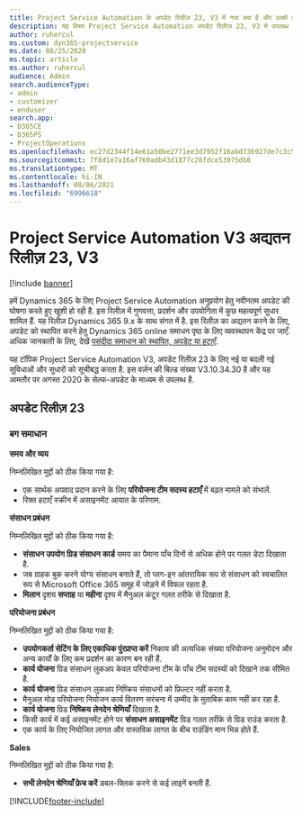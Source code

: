 ```yaml
---
title: Project Service Automation के अपडेट रिलीज़ 23, V3 में नया क्या है और उसमें क्या परिवर्तन हुआ है
description: यह विषय Project Service Automation अपडेट रिलीज़ 23, V3 में उपलब्ध सुविधाओं और सुधारों को सूचीबद्ध करता है.
author: ruhercul
ms.custom: dyn365-projectservice
ms.date: 08/25/2020
ms.topic: article
ms.author: ruhercul
audience: Admin
search.audienceType:
- admin
- customizer
- enduser
search.app:
- D365CE
- D365PS
- ProjectOperations
ms.openlocfilehash: ec27d2344f14e61a50be2771ee3d7952f16abd736927de7c3c5a019351a3e067
ms.sourcegitcommit: 7f8d1e7a16af769adb43d1877c28fdce53975db8
ms.translationtype: MT
ms.contentlocale: hi-IN
ms.lasthandoff: 08/06/2021
ms.locfileid: "6996618"
---
```

# <a name="project-service-automation-update-release-23-v3"></a>Project Service Automation V3 अद्यतन रिलीज़ 23, V3

[!include [banner](../includes/psa-now-project-operations.md)]

हमें Dynamics 365 के लिए Project Service Automation अनुप्रयोग हेतु नवीनतम अपडेट की घोषणा करते हुए खुशी हो रही है. इस रिलीज़ में गुणवत्ता, प्रदर्शन और उपयोगिता में कुछ महत्वपूर्ण सुधार शामिल हैं. यह रिलीज़ Dynamics 365 9.x के साथ संगत में है. इस रिलीज़ का अद्यतन करने के लिए, अपडेट को स्थापित करने हेतु Dynamics 365 online समाधन पृष्ठ के लिए व्यवस्थापन केंद्र पर जाएँ. अधिक जानकारी के लिए, देखें [पसंदीदा समाधान को स्थापित, अपडेट या हटाएँ](/power-platform/admin/install-remove-preferred-solution).

यह टॉपिक Project Service Automation V3, अपडेट रिलीज़ 23 के लिए नई या बदली गई सुविधाओं और सुधारों को सूचीबद्ध करता है. इस वर्ज़न की बिल्ड संख्या V3.10.34.30 है और यह आमतौर पर अगस्त 2020 के सेल्फ-अपडेट के माध्यम से उपलब्ध है.

## <a name="update-release-23"></a>अपडेट रिलीज़ 23

### <a name="bug-fixes"></a>बग समाधान

**समय और व्यय**

निम्नलिखित मुद्दों को ठीक किया गया है:
- एक सार्थक अपवाद प्रदान करने के लिए **परियोजना टीम सदस्य हटाएँ** में बढ़त मामले को संभालें.
- रिक्त हटाएँ स्क्रीन में असाइनमेंट आयात के परिणाम.

**संसाधन प्रबंधन**

निम्नलिखित मुद्दों को ठीक किया गया है:

- **संसाधन उपयोग ग्रिड संसाधन कार्ड** समय का पैमाना पाँच दिनों से अधिक होने पर गलत डेटा दिखाता है.
- जब ग्राहक बुक करने योग्य संसाधन बनाते हैं, तो प्लग-इन आंतरायिक रूप से संसाधन को स्वचालित रूप से Microsoft Office 365 समूह में जोड़ने में विफल रहता है.
- **मिलान** दृशय **सप्ताह** या **महीना** दृश्य में मैनुअल कंटूर गलत तरीके से दिखाता है.

**परियोजना प्रबंधन**

निम्नलिखित मुद्दों को ठीक किया गया है:

- **उपयोगकर्ता सेटिंग के लिए एकाधिक पुंरप्राप्त करें** निकाय की अत्यधिक संख्या परियोजना अनुमोदन और अन्य कार्यों के लिए कम प्रदर्शन का कारण बन रही हैं.
- **कार्य योजना** ग्रिड संसाधन लुकअप केवल परियोजना टीम के पाँच टीम सदस्यों को दिखाने तक सीमित है. 
- **कार्य योजना** ग्रिड संसाधन लुकअप निष्क्रिय संसाधनों को फ़िल्टर नहीं करता है.
- मैनुअल मोड परियोजना नियोजन कार्य वितरण सरंचना में उम्मीद के मुताबिक काम नहीं कर रहा है.
- **कार्य योजना** ग्रिड **निष्क्रिय लेनदेन श्रेणियाँ** दिखाता है.
- किसी कार्य में कई असाइनमेंट होने पर **संसाधन असाइनमेंट** ग्रिड गलत तरीके से ग्रिड राउंड करता है.
- एक कार्य के लिए नियोजित लागत और वास्तविक लागत के बीच राउंडिंग मान भिन्न होते हैं.

**Sales**

निम्नलिखित मुद्दों को ठीक किया गया है:

- **सभी लेनदेन श्रेणियाँ फ़ेच करें** डबल-क्लिक करने से कई लाइनें बनती हैं.


[!INCLUDE[footer-include](../includes/footer-banner.md)]